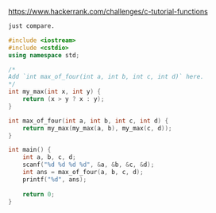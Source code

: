 https://www.hackerrank.com/challenges/c-tutorial-functions

```txt
just compare.
```

```c++
#include <iostream>
#include <cstdio>
using namespace std;

/*
Add `int max_of_four(int a, int b, int c, int d)` here.
*/
int my_max(int x, int y) {
    return (x > y ? x : y);
}

int max_of_four(int a, int b, int c, int d) {
    return my_max(my_max(a, b), my_max(c, d));
}

int main() {
    int a, b, c, d;
    scanf("%d %d %d %d", &a, &b, &c, &d);
    int ans = max_of_four(a, b, c, d);
    printf("%d", ans);
    
    return 0;
}
```
